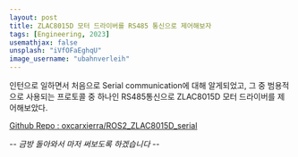 ```yaml
---
layout: post
title: ZLAC8015D 모터 드라이버를 RS485 통신으로 제어해보자
tags: [Engineering, 2023]
usemathjax: false
unsplash: "iVfOFaEghqU"
image_username: "ubahnverleih"
---
```


인턴으로 일하면서 처음으로 Serial communication에 대해 알게되었고, 그 중 범용적으로 사용되는 프로토콜 중 하나인 RS485통신으로 ZLAC8015D 모터 드라이버를 제어해보았다. 

[Github Repo : oxcarxierra/ROS2_ZLAC8015D_serial]("https://github.com/oxcarxierra/ROS2_ZLAC8015D_serial")

*-- 금방 돌아와서 마저 써보도록 하겠습니다 --*